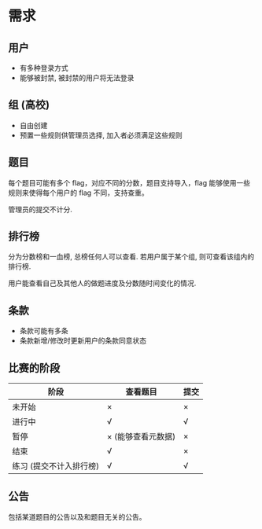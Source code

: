 # 需求

## 用户

- 有多种登录方式
- 能够被封禁, 被封禁的用户将无法登录

## 组 (高校)

- 自由创建
- 预置一些规则供管理员选择, 加入者必须满足这些规则

## 题目

每个题目可能有多个 flag，对应不同的分数，题目支持导入，flag 能够使用一些规则来使得每个用户的 flag 不同，支持查重。

管理员的提交不计分.

## 排行榜

分为分数榜和一血榜, 总榜任何人可以查看. 若用户属于某个组, 则可查看该组内的排行榜.

用户能查看自己及其他人的做题进度及分数随时间变化的情况.

## 条款

- 条款可能有多条
- 条款新增/修改时更新用户的条款同意状态

## 比赛的阶段

| 阶段                    | 查看题目           | 提交 |
| ----------------------- | ------------------ | ---- |
| 未开始                  | ×                  | ×    |
| 进行中                  | √                  | √    |
| 暂停                    | × (能够查看元数据) | ×    |
| 结束                    | √                  | ×    |
| 练习 (提交不计入排行榜) | √                  | √    |


## 公告

包括某道题目的公告以及和题目无关的公告。

